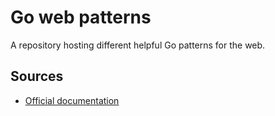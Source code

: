 # Go web patterns

A repository hosting different helpful Go patterns for the web.

## Sources

* [Official documentation](http://golang.org/doc/articles/wiki/)
